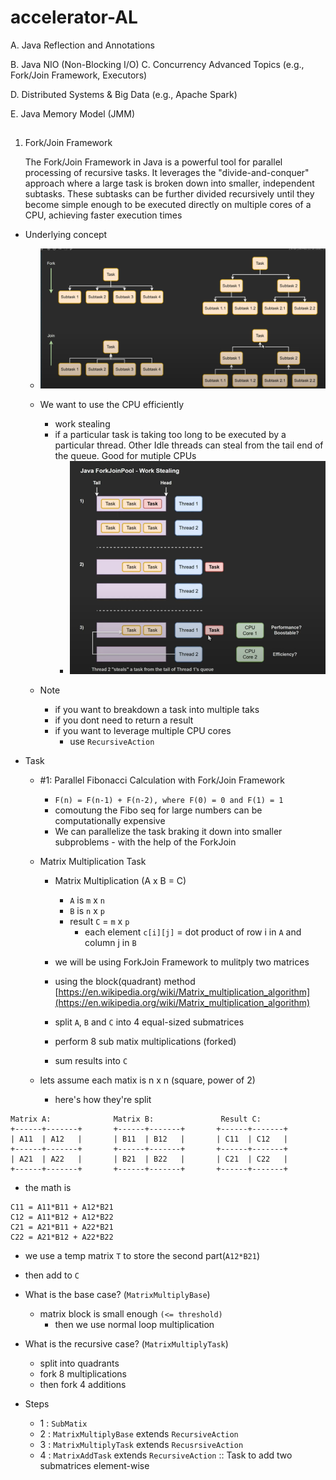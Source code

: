 # accelerator-AL
A. Java Reflection and Annotations 

B. Java NIO (Non-Blocking I/O) 
C. Concurrency Advanced Topics (e.g., Fork/Join Framework, Executors)

D. Distributed Systems & Big Data (e.g., Apache Spark) 

E. Java Memory Model (JMM)

##
1. Fork/Join Framework

    The Fork/Join Framework in Java is a powerful tool for parallel processing of 
    recursive tasks. It leverages the "divide-and-conquer" approach where a large task is 
    broken down into smaller, independent subtasks. These subtasks can be further 
    divided recursively until they become simple enough to be executed directly on 
    multiple cores of a CPU, achieving faster execution times


- Underlying concept

    - ![Fork Join](./images/forkjoina.png)

    - We want to use the CPU efficiently
        - work stealing
         - if a particular task is taking too long to be executed by a particular thread. Other Idle threads can steal from the tail end of the queue. Good for mutiple CPUs
            - ![Work Stealing](./images/workstealing.png)   

    - Note
        - if you want to breakdown a task into multiple taks
        - if you dont need to return a result
        - if you want to leverage multiple CPU cores
            - use `RecursiveAction`


- Task
    -  #1: Parallel Fibonacci Calculation with Fork/Join Framework
        - `F(n) = F(n-1) + F(n-2), where F(0) = 0 and F(1) = 1`
        - comoutung the Fibo seq for large numbers can be computationally expensive
        - We can parallelize the task braking it down into smaller subproblems - with the help of the ForkJoin

    - Matrix Multiplication Task
        - Matrix Multiplication (A x B = C)
            - `A` is `m` x `n`
            - `B` is `n` x `p`
            - result `C` = `m` x `p`
                - each element `c[i][j]` = dot product of row i in `A` and column j in `B`
        - we will be using ForkJoin Framework to mulitply two matrices
        - using the block(quadrant) method [https://en.wikipedia.org/wiki/Matrix_multiplication_algorithm](https://en.wikipedia.org/wiki/Matrix_multiplication_algorithm)

        - split `A`, `B` and `C` into 4 equal-sized submatrices
        - perform 8 sub matix multiplications (forked)
        - sum results into `C`

    - lets assume each matix is n x n (square, power of 2)
        - here's how they're split

```
Matrix A:              Matrix B:               Result C:
+------+-------+       +------+-------+       +------+-------+
| A11  | A12   |       | B11  | B12   |       | C11  | C12   |
+------+-------+       +------+-------+       +------+-------+
| A21  | A22   |       | B21  | B22   |       | C21  | C22   |
+------+-------+       +------+-------+       +------+-------+

```

- the math is 

```
C11 = A11*B11 + A12*B21
C12 = A11*B12 + A12*B22
C21 = A21*B11 + A22*B21
C22 = A21*B12 + A22*B22

```

- we use a temp matrix `T` to store the second part(`A12*B21`)
- then add to `C`

- What is the base case? (`MatrixMultiplyBase`)
    - matrix block is small enough `(<= threshold)`
        - then we use normal loop multiplication
- What is the recursive case? (`MatrixMultiplyTask`)
    - split into quadrants
    - fork 8 multiplications
    - then fork 4 additions


- Steps
    - 1 : `SubMatix`
    - 2 : `MatrixMultiplyBase` extends  `RecursiveAction`
    - 3 : `MatrixMultiplyTask` extends `RecusrsiveAction`
    - 4 : `MatrixAddTask` extends `RecursiveAction`   :: Task to add two submatrices element-wise
